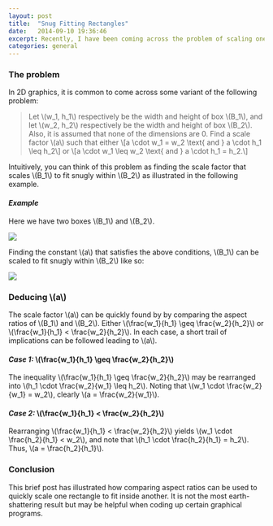 ```yaml
---
layout: post
title:  "Snug Fitting Rectangles"
date:   2014-09-10 19:36:46
excerpt: Recently, I have been coming across the problem of scaling one rectangle to fit "snugly" within another rectangle. This post gives some formal reasoning behind one solution. 
categories: general 
---
```


### The problem

In 2D graphics, it is common to come across some variant of the following problem:

>Let \\(w_1, h_1\\) respectively be the width and height of box \\(B_1\\), and
>let \\(w_2, h_2\\) respectively be the width and height of box \\(B_2\\). Also, it is assumed that none of the dimensions are 0. Find
>a scale factor \\(a\\) such that either \\[a \cdot w_1 = w_2 \text{ and } a
>\cdot h_1 \leq h_2\\]
>or
>\\[a \cdot w_1 \leq w_2 \text{ and } a \cdot h_1 = h_2.\\]

Intuitively, you can think of this problem as finding the scale factor that scales \\(B_1\\) to fit snugly within \\(B_2\\) as illustrated in the following example.

#### *Example*

Here we have two boxes \\(B_1\\) and \\(B_2\\).

<img src="{{ site.url }}/assets/boxes.png" class="center" /> 

Finding the constant \\(a\\) that satisfies the above conditions, \\(B_1\\) can be scaled to fit snugly within \\(B_2\\) like so:

<img src="{{ site.url }}/assets/box_in_box.png" class="center" /> 

### Deducing \\(a\\)

The scale factor \\(a\\) can be quickly found by by comparing the aspect ratios of
\\(B_1\\) and \\(B_2\\). Either \\(\frac{w_1}{h_1} \geq \frac{w_2}{h_2}\\) or \\(\frac{w_1}{h_1} <
\frac{w_2}{h_2}\\). In each case, a short trail of implications can be followed leading to \\(a\\). 

#### *Case 1:* \\(\frac{w_1}{h_1} \geq \frac{w_2}{h_2}\\)

The inequality \\(\frac{w_1}{h_1} \geq \frac{w_2}{h_2}\\) may be rearranged
into \\(h_1 \cdot \frac{w_2}{w_1} \leq h_2\\). Noting that \\(w_1 \cdot
\frac{w_2}{w_1} = w_2\\), clearly \\(a = \frac{w_2}{w_1}\\).

#### *Case 2:* \\(\frac{w_1}{h_1} < \frac{w_2}{h_2}\\)

Rearranging \\(\frac{w_1}{h_1} < \frac{w_2}{h_2}\\) yields \\(w_1 \cdot
\frac{h_2}{h_1} < w_2\\), and note that \\(h_1 \cdot \frac{h_2}{h_1} = h_2\\).
Thus, \\(a = \frac{h_2}{h_1}\\).

### Conclusion

This brief post has illustrated how comparing aspect ratios can be used to
quickly scale one rectangle to fit inside another. It is not the most earth-shattering result but may be helpful when coding up certain graphical
programs. 

